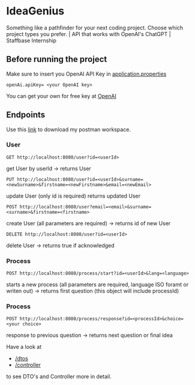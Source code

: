 # IdeaGenius
Something like a pathfinder for your next coding project. Choose which project types you prefer. | API that works with OpenAI's ChatGPT  | Staffbase Internship

## Before running the project
Make sure to insert you OpenAI API Key in [application.properties](src/main/resources/application.properties)
```
openAi.apiKey= <your OpenAI key>
```
You can get your own for free key at [OpenAI](https://platform.openai.com/)


## Endpoints
Use this [link](https://api.postman.com/collections/19754314-fab6546d-a6bf-4ce8-90c6-e00eeb6725e5?access_key=PMAT-01H9JTV2VENY7C6QNPKV4V5W91) to download my postman workspace.

### User
```
GET http://localhost:8080/user?id=<userId>
```
get User by userId
-> returns User

```
PUT http://localhost:8080/user?id=<userId>&surname=<newSurname>&firstname=<newFirstname>&email=<newEmail>
```
update User
(only id is required)
returns updated User

```
POST http://localhost:8080/user?email=<email>&surname=<surname>&firstname=<firstname>
```
create User
(all parameters are required)
-> returns id of new User

```
DELETE http://localhost:8080/user?id=<userId>
```
delete User
-> returns true if acknowledged

### Process
```
POST http://localhost:8080/process/start?id=<userId>&lang=<language>
```
starts a new process
(all parameters are required, language ISO foramt or writen out)
-> returns first question (this object will include processId)

### Process
```
POST http://localhost:8080/process/response?id=<processId>&choice=<your choice>
```
response to previous question
-> returns next question or final idea

Have a look at
- [/dtos](src/main/kotlin/de/jeske/restapiwithopenai/dtos)
- [/controller](src/main/kotlin/de/jeske/restapiwithopenai/controller)
  
to see DTO's and Controller more in detail.
